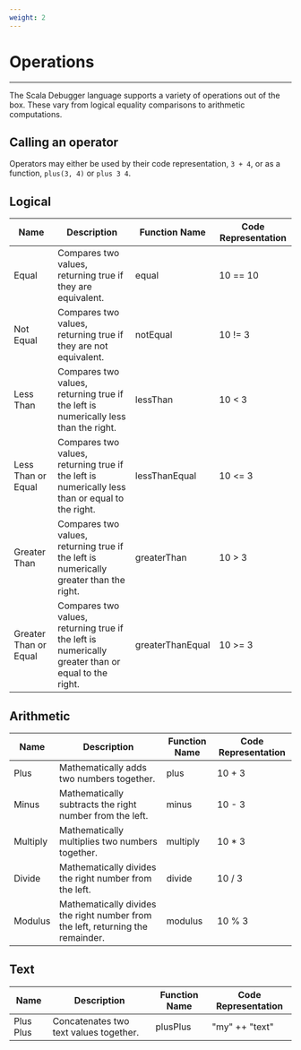```yaml
---
weight: 2
---
```

# Operations

---

The Scala Debugger language supports a variety of operations out of the box.
These vary from logical equality comparisons to arithmetic computations.

## Calling an operator

Operators may either be used by their code representation, `3 + 4`, or as a
function, `plus(3, 4)` or `plus 3 4`.

## Logical

| Name | Description | Function Name | Code Representation |
| ---- | ----------- | ------------- | ------------------- |
| Equal | Compares two values, returning true if they are equivalent. | equal | 10 == 10 |
| Not Equal | Compares two values, returning true if they are not equivalent. | notEqual | 10 != 3 |
| Less Than | Compares two values, returning true if the left is numerically less than the right. | lessThan | 10 < 3 |
| Less Than or Equal | Compares two values, returning true if the left is numerically less than or equal to the right. | lessThanEqual | 10 <= 3 |
| Greater Than | Compares two values, returning true if the left is numerically greater than the right. | greaterThan | 10 > 3 |
| Greater Than or Equal | Compares two values, returning true if the left is numerically greater than or equal to the right. | greaterThanEqual | 10 >= 3 |

## Arithmetic

| Name | Description | Function Name | Code Representation |
| ---- | ----------- | ------------- | ------------------- |
| Plus | Mathematically adds two numbers together. | plus | 10 + 3 |
| Minus | Mathematically subtracts the right number from the left. | minus | 10 - 3 |
| Multiply | Mathematically multiplies two numbers together. | multiply | 10 * 3 |
| Divide | Mathematically divides the right number from the left. | divide | 10 / 3 |
| Modulus | Mathematically divides the right number from the left, returning the remainder. | modulus | 10 % 3 |

## Text

| Name | Description | Function Name | Code Representation |
| ---- | ----------- | ------------- | ------------------- |
| Plus Plus | Concatenates two text values together. | plusPlus | "my" ++ "text" |
